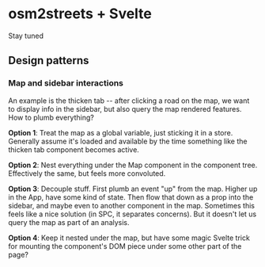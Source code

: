 # osm2streets + Svelte

Stay tuned

## Design patterns

### Map and sidebar interactions

An example is the thicken tab -- after clicking a road on the map, we want to
display info in the sidebar, but also query the map rendered features. How to
plumb everything?

**Option 1**: Treat the map as a global variable, just sticking it in a store.
Generally assume it's loaded and available by the time something like the
thicken tab component becomes active.

**Option 2**: Nest everything under the Map component in the component tree.
Effectively the same, but feels more convoluted.

**Option 3**: Decouple stuff. First plumb an event "up" from the map. Higher up
in the App, have some kind of state. Then flow that down as a prop into the
sidebar, and maybe even to another component in the map. Sometimes this feels
like a nice solution (in SPC, it separates concerns). But it doesn't let us
query the map as part of an analysis.

**Option 4**: Keep it nested under the map, but have some magic Svelte trick
for mounting the component's DOM piece under some other part of the page?

